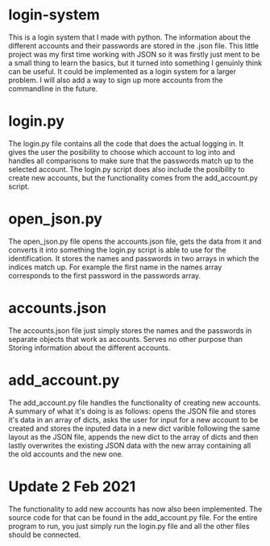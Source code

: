 # login-system
This is a login system that I made with python. 
The information about the different accounts and their passwords are stored in the .json file. 
This little project was my first time working with JSON so it was firstly just ment to be a small thing to learn the basics, 
but it turned into something I genuinly think can be useful. 
It could be implemented as a login system for a larger problem. 
I will also add a way to sign up more accounts from the commandline in the future. 

# login.py
The login.py file contains all the code that does the actual logging in. 
It gives the user the posibility to choose which account to log into and handles all comparisons to make sure 
that the passwords match up to the selected account. 
The login.py script does also include the posibility to create new accounts, but the functionality 
comes from the add_account.py script.

# open_json.py 
The open_json.py file opens the accounts.json file, gets the data from it and converts it 
into something the login.py script is able to use for the identification. It stores the names and passwords in two 
arrays in which the indices match up. For example the first name in the names array corresponds to the first password 
in the passwords array. 

# accounts.json
The accounts.json file just simply stores the names and the passwords in separate objects that 
work as accounts. Serves no other purpose than Storing information about the different 
accounts.

# add_account.py
The add_account.py file handles the functionality of creating new accounts. 
A summary of what it's doing is as follows: opens the JSON file and stores it's data in an array of dicts, 
asks the user for input for a new account to be created and stores the inputed data in a new dict varible 
following the same layout as the JSON file, appends the new dict to the array of dicts and then lastly overwrites 
the existing JSON data with the new array containing all the old accounts and the new one.

# Update 2 Feb 2021
The functionality to add new accounts has now also been implemented. 
The source code for that can be found in the add_account.py file.
For the entire program to run, you just simply run the login.py file and all the other files should be connected. 
